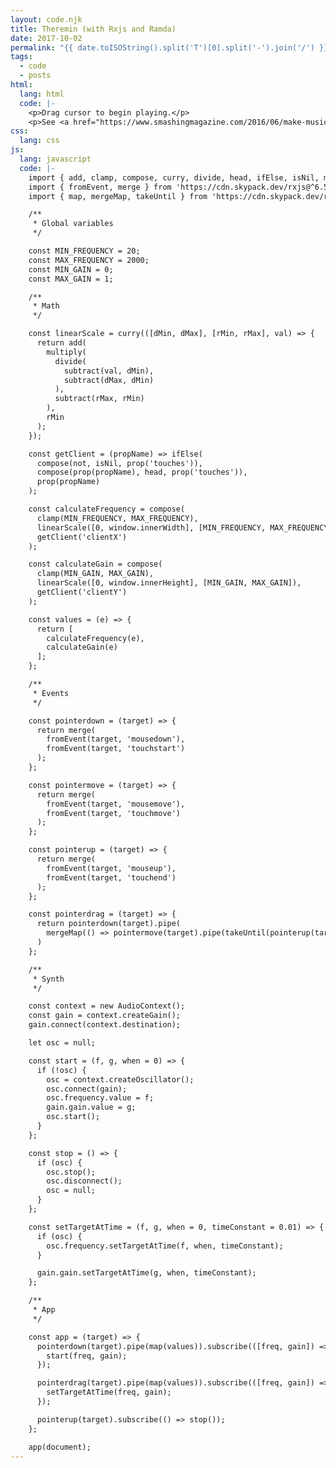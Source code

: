 ```yaml
---
layout: code.njk
title: Theremin (with Rxjs and Ramda)
date: 2017-10-02
permalink: "{{ date.toISOString().split('T')[0].split('-').join('/') }}/{{ page.fileSlug }}/"
tags:
  - code
  - posts
html:
  lang: html
  code: |-
    <p>Drag cursor to begin playing.</p>
    <p>See <a href="https://www.smashingmagazine.com/2016/06/make-music-in-the-browser-with-a-web-audio-theremin/">https://www.smashingmagazine.com/2016/06/make-music-in-the-browser-with-a-web-audio-theremin/</a></p>
css:
  lang: css
js:
  lang: javascript
  code: |-
    import { add, clamp, compose, curry, divide, head, ifElse, isNil, multiply, not, prop, subtract } from 'https://cdn.skypack.dev/ramda@^0.27.0';
    import { fromEvent, merge } from 'https://cdn.skypack.dev/rxjs@^6.5.5';
    import { map, mergeMap, takeUntil } from 'https://cdn.skypack.dev/rxjs@^6.5.5/operators';

    /**
     * Global variables
     */

    const MIN_FREQUENCY = 20;
    const MAX_FREQUENCY = 2000;
    const MIN_GAIN = 0;
    const MAX_GAIN = 1;

    /**
     * Math
     */

    const linearScale = curry(([dMin, dMax], [rMin, rMax], val) => {
      return add(
        multiply(
          divide(
            subtract(val, dMin),
            subtract(dMax, dMin)
          ),
          subtract(rMax, rMin)
        ),
        rMin
      );
    });

    const getClient = (propName) => ifElse(
      compose(not, isNil, prop('touches')),
      compose(prop(propName), head, prop('touches')),
      prop(propName)
    );

    const calculateFrequency = compose(
      clamp(MIN_FREQUENCY, MAX_FREQUENCY),
      linearScale([0, window.innerWidth], [MIN_FREQUENCY, MAX_FREQUENCY]),
      getClient('clientX')
    );

    const calculateGain = compose(
      clamp(MIN_GAIN, MAX_GAIN),
      linearScale([0, window.innerHeight], [MIN_GAIN, MAX_GAIN]),
      getClient('clientY')
    );

    const values = (e) => {
      return [
        calculateFrequency(e),
        calculateGain(e)
      ];
    };

    /**
     * Events
     */

    const pointerdown = (target) => {
      return merge(
        fromEvent(target, 'mousedown'),
        fromEvent(target, 'touchstart')
      );
    };

    const pointermove = (target) => {
      return merge(
        fromEvent(target, 'mousemove'),
        fromEvent(target, 'touchmove')
      );
    };

    const pointerup = (target) => {
      return merge(
        fromEvent(target, 'mouseup'),
        fromEvent(target, 'touchend')
      );
    };

    const pointerdrag = (target) => {
      return pointerdown(target).pipe(
        mergeMap(() => pointermove(target).pipe(takeUntil(pointerup(target))))
      )
    };

    /**
     * Synth
     */

    const context = new AudioContext();
    const gain = context.createGain();
    gain.connect(context.destination);

    let osc = null;

    const start = (f, g, when = 0) => {
      if (!osc) {
        osc = context.createOscillator();
        osc.connect(gain);
        osc.frequency.value = f;
        gain.gain.value = g;
        osc.start();
      }
    };

    const stop = () => {
      if (osc) {
        osc.stop();
        osc.disconnect();
        osc = null;
      }
    };

    const setTargetAtTime = (f, g, when = 0, timeConstant = 0.01) => {
      if (osc) {
        osc.frequency.setTargetAtTime(f, when, timeConstant);
      }

      gain.gain.setTargetAtTime(g, when, timeConstant);
    };

    /**
     * App
     */

    const app = (target) => {
      pointerdown(target).pipe(map(values)).subscribe(([freq, gain]) => {
        start(freq, gain);
      });

      pointerdrag(target).pipe(map(values)).subscribe(([freq, gain]) => {
        setTargetAtTime(freq, gain);
      });

      pointerup(target).subscribe(() => stop());
    };

    app(document);
---
```


